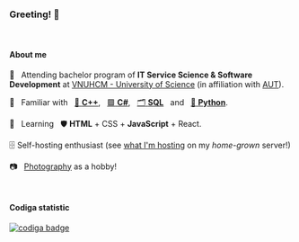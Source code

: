 ### Greeting! 👋

&nbsp;

#### About me

:school: &nbsp; Attending bachelor program of **IT Service Science & Software Development** at [VNUHCM - University of Science](https://en.hcmus.edu.vn/) (in affiliation with [AUT](https://www.aut.ac.nz/)).

:mechanical_arm: &nbsp; Familiar with &nbsp; [:large_blue_circle: **C++**](https://github.com/itsdmd/University/tree/1.2/CS104/exc/L), &nbsp; [:purple_square: **C#**](https://github.com/itsdmd/University/tree/2.1/CS202/T/final/FinalProject),  &nbsp; [:card_index_dividers: **SQL**](https://github.com/itsdmd/University/tree/2.1/CS106/L) &nbsp; and &nbsp; [:snake: **Python**](https://github.com/itsdmd/cymuk).

:beginner: &nbsp; Learning &nbsp; :shield: **HTML** + CSS + **JavaScript** + React.

:file_cabinet: Self-hosting enthusiast (see [what I'm hosting](https://dash.itsdmd.com) on my _home-grown_ server!)

:camera: &nbsp; [Photography](https://500px.com/p/itsdmd) as a hobby!

&nbsp;

#### Codiga statistic
<a href="https://app.codiga.io/hub/user/github">
   <img src="https://api.codiga.io/public/badge/user/github/itsdmd?style=dark" alt="codiga badge" />
</a>
